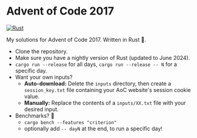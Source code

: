 # Advent of Code 2017

[![Rust](https://github.com/Aidiakapi/advent_of_code_2017/actions/workflows/rust.yml/badge.svg)](https://github.com/Aidiakapi/advent_of_code_2017/actions/workflows/rust.yml)

My solutions for Advent of Code 2017. Written in Rust 🦀.

- Clone the repository.
- Make sure you have a nightly version of Rust (updated to June 2024).
- `cargo run --release` for all days, `cargo run --release -- N` for a specific
  day.
- Want your own inputs?
    - **Auto-download:** Delete the `inputs` directory, then create a
      `session_key.txt` file containing your AoC website's session cookie value.
    - **Manually:** Replace the contents of a `inputs/XX.txt` file with your
      desired input.
- Benchmarks? 🚤
    - `cargo bench --features "criterion"`
    - optionally add `-- dayN` at the end, to run a specific day!
